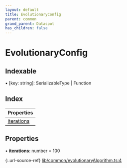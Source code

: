 ```yaml
---
layout: default
title: EvolutionaryConfig
parent: common
grand_parent: Dataspot
has_children: false
---
```


# EvolutionaryConfig

## Indexable

▪ [key: string]: SerializableType \| Function

## Index

| Properties |
|-----------|
| [iterations](#iterations) |

## Properties

•  **iterations**: number = 100

{:.url-source-ref}
[lib/common/evolutionaryAlgorithm.ts:4](https://github.com/ascentcore/dataspot/blob/aac35bc/lib/common/evolutionaryAlgorithm.ts#L4)
